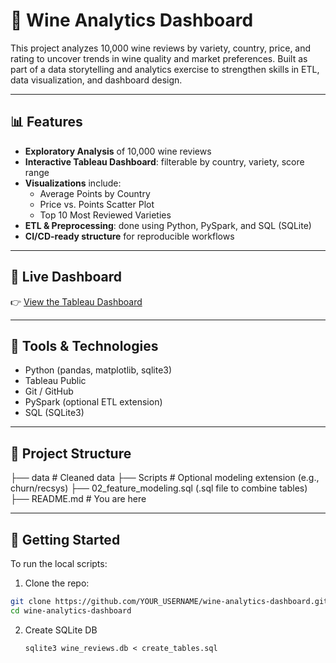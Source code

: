 # 🍷 Wine Analytics Dashboard

This project analyzes 10,000 wine reviews by variety, country, price, and rating to uncover trends in wine quality and market preferences. Built as part of a data storytelling and analytics exercise to strengthen skills in ETL, data visualization, and dashboard design.

---

## 📊 Features

- **Exploratory Analysis** of 10,000 wine reviews
- **Interactive Tableau Dashboard**: filterable by country, variety, score range
- **Visualizations** include:
  - Average Points by Country
  - Price vs. Points Scatter Plot
  - Top 10 Most Reviewed Varieties
- **ETL & Preprocessing**: done using Python, PySpark, and SQL (SQLite)
- **CI/CD-ready structure** for reproducible workflows

---

## 🔗 Live Dashboard

👉 [View the Tableau Dashboard]([https://public.tableau.com/app/profile/sinjini.mitra/viz/WineReviewInsightsDashboardPricePointsandPopularVarieties/Dashboard1])

---

## 🧰 Tools & Technologies

- Python (pandas, matplotlib, sqlite3)
- Tableau Public
- Git / GitHub
- PySpark (optional ETL extension)
- SQL (SQLite3)

---

## 📁 Project Structure

├── data # Cleaned data 
├── Scripts # Optional modeling extension (e.g., churn/recsys) 
├── 02_feature_modeling.sql (.sql file to combine tables)
├── README.md # You are here



---

## 🚀 Getting Started

To run the local scripts:

1. Clone the repo:
```bash
git clone https://github.com/YOUR_USERNAME/wine-analytics-dashboard.git
cd wine-analytics-dashboard
```
2. Create SQLite DB

   ```sqlite3 wine_reviews.db < create_tables.sql```

